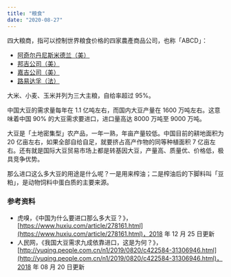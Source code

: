 ```yaml
---
title: "粮食"
date: "2020-08-27"
---
```


四大粮商，指可以控制世界粮食价格的四家農產商品公司，也称「ABCD」：

- [阿奇尔丹尼斯米德兰（美）](https://zh.wikipedia.org/wiki/%E9%98%BF%E5%A5%87%E5%B0%94%E4%B8%B9%E5%B0%BC%E6%96%AF%E7%B1%B3%E5%BE%B7%E5%85%B0)
- [邦吉公司（美）](https://zh.wikipedia.org/wiki/%E9%82%A6%E5%90%89%E5%85%AC%E5%8F%B8)
- [嘉吉公司（美）](https://zh.wikipedia.org/wiki/%E5%98%89%E5%90%89%E5%85%AC%E5%8F%B8)
- [路易达孚（法）](https://zh.wikipedia.org/wiki/%E8%B7%AF%E6%98%93%E8%BE%BE%E5%AD%9A)

大米、小麦、玉米并列为三大主粮，自给率超过 95%。

中国大豆的需求量每年在 1.1 亿吨左右，而国内大豆产量在 1600 万吨左右。这意味着中国 90% 的大豆需求要进口，进口量高达 8000 万吨至 9000 万吨。

大豆是「土地密集型」农产品，一年一熟，年亩产量较低。中国目前的耕地面积为 20 亿亩左右，如果全部自给自足，就要挤占高产作物的同等种植面积 7 亿亩左右。还有就是国际大豆贸易市场上都是转基因大豆，产量高、质量优、价格低，极具竞争优势。

那么进口这么多大豆的用途是什么呢？一是用来榨油；二是榨油后的下脚料叫「豆粕」，是动物饲料中蛋白质的主要来源。

### 参考资料

- 虎嗅，《中国为什么要进口那么多大豆？》，[https://www.huxiu.com/article/278161.html](https://www.huxiu.com/article/278161.html)，2018 年 12 月 25 日更新
- 人民网，《我国大豆需求九成依靠进口，这是为何？》，[http://yuqing.people.com.cn/n1/2019/0820/c422584-31306946.html](http://yuqing.people.com.cn/n1/2019/0820/c422584-31306946.html)，2018 年 08 月 20 日更新
